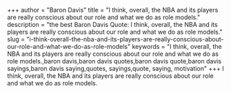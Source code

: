 +++
author = "Baron Davis"
title = "I think, overall, the NBA and its players are really conscious about our role and what we do as role models."
description = "the best Baron Davis Quote: I think, overall, the NBA and its players are really conscious about our role and what we do as role models."
slug = "i-think-overall-the-nba-and-its-players-are-really-conscious-about-our-role-and-what-we-do-as-role-models"
keywords = "I think, overall, the NBA and its players are really conscious about our role and what we do as role models.,baron davis,baron davis quotes,baron davis quote,baron davis sayings,baron davis saying,quotes, sayings,quote, saying, motivation"
+++
I think, overall, the NBA and its players are really conscious about our role and what we do as role models.
